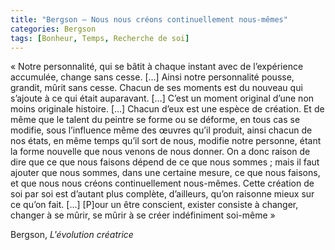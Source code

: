 ```yaml
---
title: "Bergson – Nous nous créons continuellement nous-mêmes"
categories: Bergson
tags: [Bonheur, Temps, Recherche de soi]
---
```


« Notre personnalité, qui se bâtit à chaque instant avec de l’expérience accumulée, change sans cesse. […] Ainsi notre personnalité pousse, grandit, mûrit sans cesse. Chacun de ses moments est du nouveau qui s’ajoute à ce qui était auparavant.  […] C’est un moment original d’une non moins originale histoire. […] Chacun d’eux est une espèce de création. Et de même que le talent du peintre se forme ou se déforme, en tous cas se modifie, sous l’influence même des œuvres qu’il produit, ainsi chacun de nos états, en même temps qu’il sort de nous, modifie notre personne, étant la forme nouvelle que nous venons de nous donner. On a donc raison de dire que ce que nous faisons dépend de ce que nous sommes ; mais il faut ajouter que nous sommes, dans une certaine mesure, ce que nous faisons, et que nous nous créons continuellement nous-mêmes. Cette création de soi par soi est d’autant plus complète, d’ailleurs, qu’on raisonne mieux sur ce qu’on fait. […] [P]our un être conscient, exister consiste à changer, changer à se mûrir, se mûrir à se créer indéfiniment soi-même »

Bergson, _L'évolution créatrice_